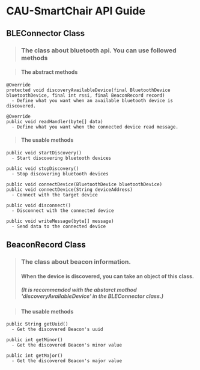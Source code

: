 # CAU-SmartChair API Guide

## BLEConnector Class
> ### The class about bluetooth api. You can use followed methods
    
> #### The abstract methods
    @Override
    protected void discoveryAvailableDevice(final BluetoothDevice bluetoothDevice, final int rssi, final BeaconRecord record)
      - Define what you want when an available bluetooth device is discovered.
>
    @Override
    public void readHandler(byte[] data)
      - Define what you want when the connected device read message.
      
> #### The usable methods
    public void startDiscovery()
      - Start discovering bluetooth devices
>    
    public void stopDiscovery()
      - Stop discovering bluetooth devices
>
    public void connectDevice(BluetoothDevice bluetoothDevice)
    public void connectDevice(String deviceAddress)
      - Connect with the target device
>
    public void disconnect()
      - Disconnect with the connected device
>
    public void writeMessage(byte[] message)
      - Send data to the connected device

## BeaconRecord Class
> ### The class about beacon information.
> #### When the device is discovered, you can take an object of this class.
> ##### (It is recommended with the abstarct mothod 'discoveryAvailableDevice' in the BLEConnector class.)

> #### The usable methods
    public String getUuid()
      - Get the discovered Beacon's uuid
>      
    public int getMinor()
      - Get the discovered Beacon's minor value
>
    public int getMajor()
      - Get the discovered Beacon's major value
